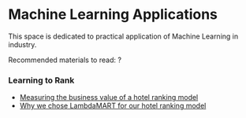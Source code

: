 
# Machine Learning Applications 


This space is dedicated to practical application of Machine Learning in industry.

Recommended materials to read: ?

### Learning to Rank

* [Measuring the business value of a hotel ranking model](https://medium.com/rocket-travel/measuring-the-business-value-of-a-hotel-ranking-model-c4396531b26e)
* [Why we chose LambdaMART for our hotel ranking model](https://medium.com/rocket-travel/why-we-chose-lambdamart-for-our-hotel-ranking-model-45f84e22cec)



